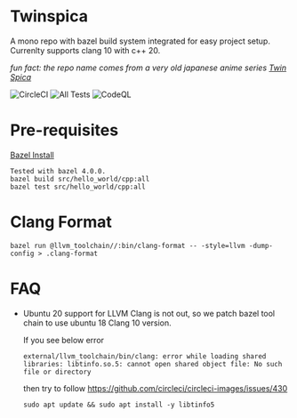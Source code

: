 Twinspica
===

A mono repo with bazel build system integrated for easy project setup. Currenlty supports clang 10 with c++ 20.

*fun fact: the repo name comes from a very old japanese anime series [Twin Spica](https://en.wikipedia.org/wiki/Twin_Spica)*

![CircleCI](https://circleci.com/gh/codergs90/twinspica.svg?style=shield&circle-token=869671f47dc4c8469337f5d942f59a554f869b87) ![All Tests](https://github.com/codergs90/twinspica/workflows/CI/badge.svg) ![CodeQL](https://github.com/codergs90/twinspica/workflows/CodeQL/badge.svg)
    
Pre-requisites
===

[Bazel Install](https://docs.bazel.build/versions/master/install.html)

```
Tested with bazel 4.0.0.
bazel build src/hello_world/cpp:all
bazel test src/hello_world/cpp:all
```


Clang Format
===
```
bazel run @llvm_toolchain//:bin/clang-format -- -style=llvm -dump-config > .clang-format
```

FAQ
===

- Ubuntu 20 support for LLVM Clang is not out, so we patch bazel tool chain to use ubuntu 18 Clang 10 version.

    If you see below error
    ```
    external/llvm_toolchain/bin/clang: error while loading shared libraries: libtinfo.so.5: cannot open shared object file: No such file or directory
    ```
    then try to follow https://github.com/circleci/circleci-images/issues/430
    ```
    sudo apt update && sudo apt install -y libtinfo5
    ```
